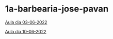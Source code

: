 # 1a-barbearia-jose-pavan

[Aula dia 03-06-2022](AULA_03_06_22.md)

[Aula dia 10-06-2022](AULA_10_06_22.md)